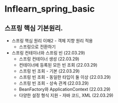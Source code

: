 # Inflearn_spring_basic

## 스프링 핵심 기본원리.
- 스프링 핵심 원리 이해2 - 객체 지향 원리 적용
  - 스프링으로 전환하기
- 스프링 컨테이너와 스프링 빈 (22.03.29)
  - 스프링 컨테이너 생성 (22.03.29)
  - 컨테이너에 등록된 모든 빈 조회 (22.03.29)
  - 스프링 빈 조회 - 기본 (22.03.29)
  - 스프링 빈 조회 - 동일한 타입이 둘 이상 (22.03.29)
  - 스프링 빈 조회 - 상속 관계 (22.03.29)
  - BeanFactory와 ApplicationContext (22.03.29)
  - 다양한 설정 형식 지원 - 자바 코드, XML (22.03.29)



